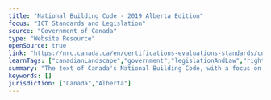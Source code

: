 ```yaml
---
title: "National Building Code - 2019 Alberta Edition"
focus: "ICT Standards and Legislation"
source: "Government of Canada"
type: "Website Resource"
openSource: true
link: "https://nrc.canada.ca/en/certifications-evaluations-standards/codes-canada/codes-canada-publications/national-building-code-2019-alberta-edition-nbcae"
learnTags: ["canadianLandscape","government","legislationAndLaw","rights","ict"]
summary: "The text of Canada's National Building Code, with a focus on Alberta."
keywords: []
jurisdiction: ["Canada","Alberta"]
---
```

